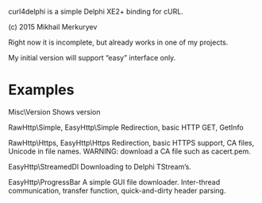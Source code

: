 ﻿curl4delphi is a simple Delphi XE2+ binding for cURL.

(c) 2015 Mikhail Merkuryev

Right now it is incomplete, but already works in one of my projects.

My initial version will support “easy” interface only.


Examples
========

Misc\Version
	Shows version

RawHttp\Simple, EasyHttp\Simple
	Redirection, basic HTTP GET, GetInfo

RawHttp\Https, EasyHttp\Https
	Redirection, basic HTTPS support, CA files, Unicode in file names.
	WARNING: download a CA file such as cacert.pem.

EasyHttp\StreamedDl
	Downloading to Delphi TStream’s.

EasyHttp\ProgressBar
	A simple GUI file downloader.
	Inter-thread communication, transfer function, quick-and-dirty header parsing.